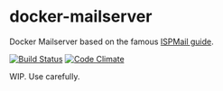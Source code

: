 # docker-mailserver

Docker Mailserver based on the famous [ISPMail guide](https://workaround.org/ispmail/).

[![Build Status](https://travis-ci.org/jeboehm/docker-mailserver.svg?branch=master)](https://travis-ci.org/jeboehm/docker-mailserver)
[![Code Climate](https://codeclimate.com/github/jeboehm/docker-mailserver/badges/gpa.svg)](https://codeclimate.com/github/jeboehm/docker-mailserver)

WIP. Use carefully.
